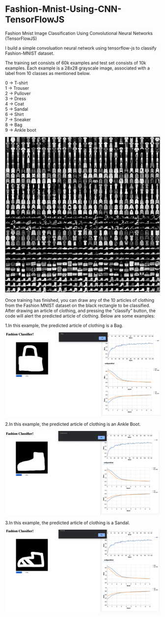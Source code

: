 # Fashion-Mnist-Using-CNN-TensorFlowJS

Fashion Mnist Image Classification Using Convolutional Neural Networks (TensorFlowJS)

I build a simple convoluation neural network using tensorflow-js to classify Fashion-MNIST dataset.

The training set consists of 60k examples and test set consists of 10k examples. Each example is a 28x28 grayscale image, 
associated with a label from 10 classes as mentioned below. 

0 -> T-shirt <br>
1 -> Trouser <br>
2 -> Pullover <br>
3 -> Dress <br>
4 -> Coat <br>
5 -> Sandal <br>
6 -> Shirt <br>
7 -> Sneaker <br>
8 -> Bag <br>
9 -> Ankle boot <br>

![](fashion-mnist-sprite.png)

Once training has finished, you can draw any of the 10 articles of clothing from the Fashion MNIST dataset on the black rectangle to be classified. After drawing an article of clothing, and pressing the "classify" button, the code will alert the predicted article of clothing. Below are some examples:

1.In this example, the predicted article of clothing is a Bag.

![](example-1.png)

2.In this example, the predicted article of clothing is an Ankle Boot.

![](example-2.png)

3.In this example, the predicted article of clothing is a Sandal.

![](example-3.png)

